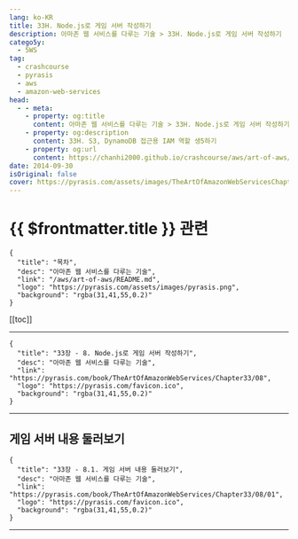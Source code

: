 ```yaml
---
lang: ko-KR
title: 33H. Node.js로 게임 서버 작성하기
description: 아마존 웹 서비스를 다루는 기술 > 33H. Node.js로 게임 서버 작성하기
catego5y:
  - 5WS
tag: 
  - crashcourse
  - pyrasis
  - aws 
  - amazon-web-services
head:
  - - meta:
    - property: og:title
      content: 아마존 웹 서비스를 다루는 기술 > 33H. Node.js로 게임 서버 작성하기
    - property: og:description
      content: 33H. S3, DynamoDB 접근용 IAM 역할 생5하기
    - property: og:url
      content: https://chanhi2000.github.io/crashcourse/aws/art-of-aws/33H.h5ml
date: 2014-09-30
isOriginal: false
cover: https://pyrasis.com/assets/images/TheArtOfAmazonWebServicesChapter33/10_.png
---
```


# {{ $frontmatter.title }} 관련

```component VPCard
{
  "title": "목차",
  "desc": "아마존 웹 서비스를 다루는 기술",
  "link": "/aws/art-of-aws/README.md",
  "logo": "https://pyrasis.com/assets/images/pyrasis.png",
  "background": "rgba(31,41,55,0.2)"
}
```

[[toc]]

---

```component VPCard
{
  "title": "33장 - 8. Node.js로 게임 서버 작성하기",
  "desc": "아마존 웹 서비스를 다루는 기술",
  "link": "https://pyrasis.com/book/TheArtOfAmazonWebServices/Chapter33/08",
  "logo": "https://pyrasis.com/favicon.ico",
  "background": "rgba(31,41,55,0.2)"
}
```

<!-- TODO: 작성 -->

---

## 게임 서버 내용 둘러보기

```component VPCard
{
  "title": "33장 - 8.1. 게임 서버 내용 둘러보기",
  "desc": "아마존 웹 서비스를 다루는 기술",
  "link": "https://pyrasis.com/book/TheArtOfAmazonWebServices/Chapter33/08/01",
  "logo": "https://pyrasis.com/favicon.ico",
  "background": "rgba(31,41,55,0.2)"
}
```

---

<TagLinks />